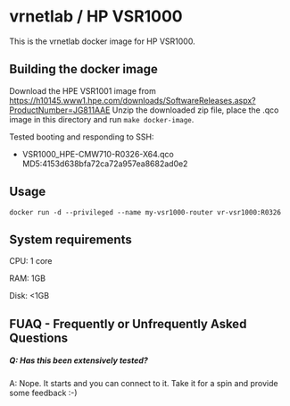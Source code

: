 vrnetlab / HP VSR1000
=====================
This is the vrnetlab docker image for HP VSR1000.

Building the docker image
-------------------------
Download the HPE VSR1001 image from 
https://h10145.www1.hpe.com/downloads/SoftwareReleases.aspx?ProductNumber=JG811AAE
Unzip the downloaded zip file, place the .qco image in this directory and run
`make docker-image`.

Tested booting and responding to SSH:
 * VSR1000_HPE-CMW710-R0326-X64.qco   MD5:4153d638bfa72ca72a957ea8682ad0e2

Usage
-----
```
docker run -d --privileged --name my-vsr1000-router vr-vsr1000:R0326
```

System requirements
-------------------
CPU: 1 core

RAM: 1GB

Disk: <1GB

FUAQ - Frequently or Unfrequently Asked Questions
-------------------------------------------------
##### Q: Has this been extensively tested?
A: Nope. It starts and you can connect to it. Take it for a spin and provide some feedback :-)
